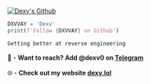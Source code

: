 <a href="https://www.youtube.com/watch?v=zL19uMsnpSU&t=1402s&ab_channel=cameronbarnett" target="_blank"> <img src="https://github.com/user-attachments/assets/d37d16d0-bbb5-4a5a-bfb2-59985f164d81" alt="Dexv's Github"/></a>

```python
DXVVAY = 'Dexv'
print(f'Follow {DXVVAY} on Github')
```
```text
Getting better at reverse engineering
```
📩・**Want to reach? Add @dexv0 on [Telegram](https://t.me/dexv0)**

🌐・**Check out my website [dexv.lol](https://dexv.lol)**
